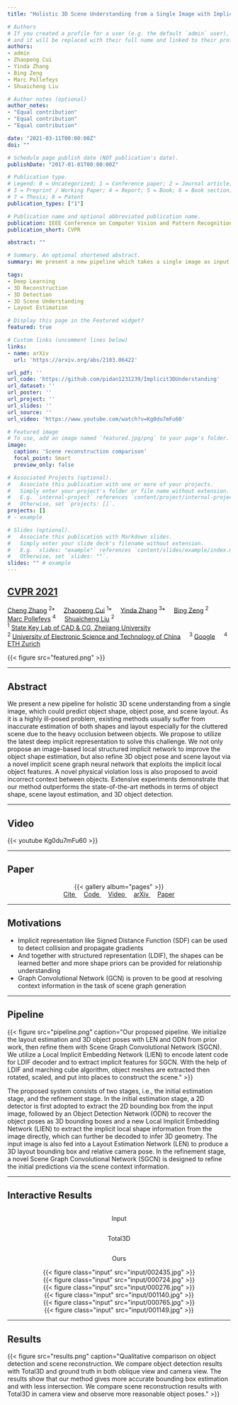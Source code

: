 ```yaml
---
title: "Holistic 3D Scene Understanding from a Single Image with Implicit Representation"

# Authors
# If you created a profile for a user (e.g. the default `admin` user), write the username (folder name) here 
# and it will be replaced with their full name and linked to their profile.
authors:
- admin
- Zhaopeng Cui
- Yinda Zhang
- Bing Zeng
- Marc Pollefeys
- Shuaicheng Liu

# Author notes (optional)
author_notes:
- "Equal contribution"
- "Equal contribution"
- "Equal contribution"

date: "2021-03-11T00:00:00Z"
doi: ""

# Schedule page publish date (NOT publication's date).
publishDate: "2017-01-01T00:00:00Z"

# Publication type.
# Legend: 0 = Uncategorized; 1 = Conference paper; 2 = Journal article;
# 3 = Preprint / Working Paper; 4 = Report; 5 = Book; 6 = Book section;
# 7 = Thesis; 8 = Patent
publication_types: ["1"]

# Publication name and optional abbreviated publication name.
publication: IEEE Conference on Computer Vision and Pattern Recognition
publication_short: CVPR

abstract: ""

# Summary. An optional shortened abstract.
summary: We present a new pipeline which takes a single image as input, estimates layout and object poses, then reconstructs the scene with Signed Distance Function (SDF) representation.

tags:
- Deep Learning
- 3D Reconstruction
- 3D Detection
- 3D Scene Understanding
- Layout Estimation

# Display this page in the Featured widget?
featured: true

# Custom links (uncomment lines below)
links:
- name: arXiv
  url: 'https://arxiv.org/abs/2103.06422'

url_pdf: ''
url_code: 'https://github.com/pidan1231239/Implicit3DUnderstanding'
url_dataset: ''
url_poster: ''
url_project: ''
url_slides: ''
url_source: ''
url_video: 'https://www.youtube.com/watch?v=Kg0du7mFu60'

# Featured image
# To use, add an image named `featured.jpg/png` to your page's folder. 
image:
  caption: 'Scene reconstruction comparison'
  focal_point: Smart
  preview_only: false

# Associated Projects (optional).
#   Associate this publication with one or more of your projects.
#   Simply enter your project's folder or file name without extension.
#   E.g. `internal-project` references `content/project/internal-project/index.md`.
#   Otherwise, set `projects: []`.
projects: []
# - example

# Slides (optional).
#   Associate this publication with Markdown slides.
#   Simply enter your slide deck's filename without extension.
#   E.g. `slides: "example"` references `content/slides/example/index.md`.
#   Otherwise, set `slides: ""`.
slides: "" # example
---
```


<!-- {{% callout note %}}
Click the *Cite* button above to demo the feature to enable visitors to import publication metadata into their reference management software.
{{% /callout %}}

{{% callout note %}}
Create your slides in Markdown - click the *Slides* button to check out the example.
{{% /callout %}}

Supplementary notes can be added here, including [code, math, and images](https://wowchemy.com/docs/writing-markdown-latex/). -->

## [<div class="publication-header">CVPR 2021</div>](http://cvpr2021.thecvf.com/)

<div class="publication-header">
  <a href="https://chengzhag.github.io/" target="_blank">Cheng Zhang</a>
  <sup>2</sup>*
  &nbsp; &nbsp;
  <a href="https://zhpcui.github.io/" target="_blank">Zhaopeng Cui</a>
  <sup>1</sup>*
  &nbsp; &nbsp;
  <a href="https://www.zhangyinda.com/" target="_blank">Yinda Zhang</a>
  <sup>3</sup>*
  &nbsp; &nbsp;
  <a href="https://scholar.google.com/citations?user=4y0QncgAAAAJ&hl=en" target="_blank">Bing Zeng</a>
  <sup>2</sup>
  &nbsp; &nbsp;
  <a href="https://people.inf.ethz.ch/pomarc/" target="_blank">Marc Pollefeys</a>
  <sup>4</sup>
  &nbsp; &nbsp;
  <a href="http://www.liushuaicheng.org/" target="_blank">Shuaicheng Liu</a>
  <sup>2</sup>
</div>

<div class="publication-header">
  <sup>1</sup>
  <a href="http://www.cad.zju.edu.cn/english.html" target="_blank">State Key Lab of CAD & CG, Zhejiang University</a> 
  <!-- &nbsp; &nbsp; -->
  <br />
  <sup>2</sup>
  <a href="https://en.uestc.edu.cn/" target="_blank">University of Electronic Science and Technology of China</a> 
  &nbsp; &nbsp;
  <sup>3</sup>
  <a href="https://www.ai.google/" target="_blank">Google</a> 
  &nbsp; &nbsp;
  <sup>4</sup>
  <a href="https://ethz.ch/en.html" target="_blank">ETH Zurich</a> 
</div>

{{< figure src="featured.png" >}}

---
## Abstract
We present a new pipeline for holistic 3D scene understanding from a single image, which could predict object shape, object pose, and scene layout. As it is a highly ill-posed problem, existing methods usually suffer from inaccurate estimation of both shapes and layout especially for the cluttered scene due to the heavy occlusion between objects. We propose to utilize the latest deep implicit representation to solve this challenge. We not only propose an image-based local structured implicit network to improve the object shape estimation, but also refine 3D object pose and scene layout via a novel implicit scene graph neural network that exploits the implicit local object features. A novel physical violation loss is also proposed to avoid incorrect context between objects. Extensive experiments demonstrate that our method outperforms the state-of-the-art methods in terms of object shape, scene layout estimation, and 3D object detection.

<!-- ## 3D Scene Understanding 
Given a single color image,
- Estimate the room layout, including object categories and poses in 3D space
- Reconstruct mesh of individual object -->

---
## Video

{{< youtube Kg0du7mFu60 >}}

---
## Paper
<!-- ![page1](02192_页面_01.png)![page3](02192_页面_03.png)![page5](02192_页面_05.png)![page7](02192_页面_07.png) -->

<center>
  {{< gallery album="pages" >}}
</center>

<center>
  <!-- {{< cta cta_text="arXiv" cta_link="https://arxiv.org/abs/2103.06422" cta_new_tab="false" >}} -->

  <!-- <a href="https://arxiv.org/abs/2103.06422" class="btn btn-primary px-3 py-3">Paper</a> -->

  <a href="#" class="btn btn-outline-primary js-cite-modal" data-filename="/publication/im3d/cite.bib">
  Cite
  </a>
  &nbsp; &nbsp;
  <a href="https://github.com/pidan1231239/Implicit3DUnderstanding" class="btn btn-outline-primary" target="_blank">
  Code
  </a>
  &nbsp; &nbsp;
  <a href="https://www.youtube.com/watch?v=Kg0du7mFu60" class="btn btn-outline-primary" target="_blank">
  Video
  </a>
  &nbsp; &nbsp;
  <a href="https://arxiv.org/abs/2103.06422" class="btn btn-outline-primary" target="_blank">
  arXiv
  </a> 
  &nbsp; &nbsp;
  <a href="https://arxiv.org/pdf/2103.06422" class="btn btn-outline-primary" target="_blank">
  Paper
  </a>
</center>

<!-- <center>
  <a href="https://arxiv.org/abs/2103.06422">[arXiv]</a> 
  &nbsp; &nbsp;
  <a href="https://arxiv.org/pdf/2103.06422">[Paper]</a> 
  &nbsp; &nbsp;
  <a href="02192-supp.pdf">[Supp]</a> 
  &nbsp; &nbsp;
  <a href="https://github.com/pidan1231239/Implicit3DUnderstanding">[GitHub]</a>
</center> -->

---
## Motivations
- Implicit representation like Signed Distance Function (SDF) can be used to detect collision and propagate gradients
- And together with structured representation (LDIF), the shapes can be learned better and more shape priors can be provided for relationship understanding
- Graph Convolutional Network (GCN) is proven to be good at resolving context information in the task of scene graph generation

---
## Pipeline
{{< figure src="pipeline.png" caption="Our proposed pipeline. We initialize the layout estimation and 3D object poses with LEN and ODN from prior work, then refine them with Scene Graph Convolutional Network (SGCN). We utilize a Local Implicit Embedding Network (LIEN) to encode latent code for LDIF decoder and to extract implicit features for SGCN. With the help of LDIF and marching cube algorithm, object meshes are extracted then rotated, scaled, and put into places to construct the scene." >}}

The proposed system consists of two stages, i.e., the initial estimation stage, and the refinement stage. 
In the initial estimation stage, a 2D detector is first adopted to extract the 2D bounding box from the input image, followed by an Object Detection Network (ODN) to recover the object poses as 3D bounding boxes and a new Local Implicit Embedding Network (LIEN) to extract the implicit local shape information from the image directly, which can further be decoded to infer 3D geometry.
The input image is also fed into a Layout Estimation Network (LEN) to produce a 3D layout bounding box and relative camera pose.
In the refinement stage, a novel Scene Graph Convolutional Network (SGCN) is designed to refine the initial predictions via the scene context information.

---
## Interactive Results

<!-- model-viewer css -->
<link rel="stylesheet" href="model-viewer.css">

<!-- Import the component -->
<script type="module" src="https://unpkg.com/@google/model-viewer/dist/model-viewer.min.js"></script>

<center>
  <div class='container'>
    <div class='row' >
      <div class='column'>
        <p class='header'>Input</p>
      </div>
      <div class='column'>
        <p class='header'>Total3D</p>
      </div>
      <div class='column'>
        <p class='header'>Ours</p>
      </div>
    </div>
    <div class='row' >
      <div class='column'>
        <div id="card">
          {{< figure class="input" src="input/002435.jpg" >}}
        </div>
      </div>
      <div class='column'>
        <div id="card">
          <model-viewer src="total3d/2435_mesh.glb" interaction-prompt="when-focused" camera-controls exposure="0.72" shadow-intensity="2.7" shadow-softness="0.84" camera-target="2.7m -0.5m 0.1m" min-camera-orbit="auto auto auto" max-camera-orbit="auto auto 11.89m" camera-orbit="270deg 50deg 8m" field-of-view="30deg">
          </model-viewer> 
        </div>
      </div>
      <div class ='column'>
        <div id="card">
          <model-viewer src="im3d/2435_mesh.glb" interaction-prompt="when-focused" camera-controls exposure="0.72" shadow-intensity="2.7" shadow-softness="0.84" camera-target="2.7m -0.5m 0.1m" min-camera-orbit="auto auto auto" max-camera-orbit="auto auto 11.89m" camera-orbit="270deg 50deg 8m" field-of-view="30deg">
          </model-viewer> 
        </div>
      </div>
    </div>
    <div class='row' >
      <div class='column'>
        <div id="card">
          {{< figure class="input" src="input/000724.jpg" >}}
        </div>
      </div>
      <div class='column'>
        <div id="card">
          <model-viewer src="total3d/724_mesh.glb" interaction-prompt="when-focused" camera-controls exposure="0.72" shadow-intensity="2.7" shadow-softness="0.84" camera-target="2m -0.5m 0.1m" min-camera-orbit="auto auto auto" max-camera-orbit="auto auto 11.89m" camera-orbit="270deg 50deg 8m" field-of-view="30deg">
          </model-viewer> 
        </div>
      </div>
      <div class ='column'>
        <div id="card">
          <model-viewer src="im3d/724_mesh.glb" interaction-prompt="when-focused" camera-controls exposure="0.72" shadow-intensity="2.7" shadow-softness="0.84" camera-target="2m -0.5m 0.1m" min-camera-orbit="auto auto auto" max-camera-orbit="auto auto 11.89m" camera-orbit="270deg 50deg 8m" field-of-view="30deg">
          </model-viewer> 
        </div>
      </div>
    </div>
    <div class='row' >
      <div class='column'>
        <div id="card">
          {{< figure class="input" src="input/000276.jpg" >}}
        </div>
      </div>
      <div class='column'>
        <div id="card">
          <model-viewer src="total3d/276_mesh.glb" interaction-prompt="when-focused" camera-controls exposure="0.72" shadow-intensity="2.7" shadow-softness="0.84" camera-target="2.7m -0.5m 0.1m" min-camera-orbit="auto auto auto" max-camera-orbit="auto auto 11.89m" camera-orbit="270deg 50deg 8m" field-of-view="30deg">
          </model-viewer> 
        </div>
      </div>
      <div class ='column'>
        <div id="card">
          <model-viewer src="im3d/276_mesh.glb" interaction-prompt="when-focused" camera-controls exposure="0.72" shadow-intensity="2.7" shadow-softness="0.84" camera-target="2.7m -0.5m 0.1m" min-camera-orbit="auto auto auto" max-camera-orbit="auto auto 11.89m" camera-orbit="270deg 50deg 8m" field-of-view="30deg">
          </model-viewer> 
        </div>
      </div>
    </div>
    <div class='row' >
      <div class='column'>
        <div id="card">
          {{< figure class="input" src="input/001140.jpg" >}}
        </div>
      </div>
      <div class='column'>
        <div id="card">
          <model-viewer src="total3d/1140_mesh.glb" interaction-prompt="when-focused" camera-controls exposure="0.72" shadow-intensity="2.7" shadow-softness="0.84" camera-target="2.7m -0.5m 0.1m" min-camera-orbit="auto auto auto" max-camera-orbit="auto auto 11.89m" camera-orbit="270deg 50deg 8m" field-of-view="30deg">
          </model-viewer> 
        </div>
      </div>
      <div class ='column'>
        <div id="card">
          <model-viewer src="im3d/1140_mesh.glb" interaction-prompt="when-focused" camera-controls exposure="0.72" shadow-intensity="2.7" shadow-softness="0.84" camera-target="2.7m -0.5m 0.1m" min-camera-orbit="auto auto auto" max-camera-orbit="auto auto 11.89m" camera-orbit="270deg 50deg 8m" field-of-view="30deg">
          </model-viewer> 
        </div>
      </div>
    </div>
    <div class='row' >
      <div class='column'>
        <div id="card">
          {{< figure class="input" src="input/000765.jpg" >}}
        </div>
      </div>
      <div class='column'>
        <div id="card">
          <model-viewer src="total3d/765_mesh.glb" interaction-prompt="when-focused" camera-controls exposure="0.72" shadow-intensity="2.7" shadow-softness="0.84" camera-target="2m -0.5m 0.1m" min-camera-orbit="auto auto auto" max-camera-orbit="auto auto 11.89m" camera-orbit="270deg 50deg 8m" field-of-view="30deg">
          </model-viewer> 
        </div>
      </div>
      <div class ='column'>
        <div id="card">
          <model-viewer src="im3d/765_mesh.glb" interaction-prompt="when-focused" camera-controls exposure="0.72" shadow-intensity="2.7" shadow-softness="0.84" camera-target="2m -0.5m 0.1m" min-camera-orbit="auto auto auto" max-camera-orbit="auto auto 11.89m" camera-orbit="270deg 50deg 8m" field-of-view="30deg">
          </model-viewer> 
        </div>
      </div>
    </div>
    <div class='row' >
      <div class='column'>
        <div id="card">
          {{< figure class="input" src="input/001149.jpg" >}}
        </div>
      </div>
      <div class='column'>
        <div id="card">
          <model-viewer src="total3d/1149_mesh.glb" interaction-prompt="when-focused" camera-controls exposure="0.72" shadow-intensity="2.7" shadow-softness="0.84" camera-target="2m -0.5m 0.1m" min-camera-orbit="auto auto auto" max-camera-orbit="auto auto 11.89m" camera-orbit="270deg 50deg 8m" field-of-view="30deg">
          </model-viewer> 
        </div>
      </div>
      <div class ='column'>
        <div id="card">
          <model-viewer src="im3d/1149_mesh.glb" interaction-prompt="when-focused" camera-controls exposure="0.72" shadow-intensity="2.7" shadow-softness="0.84" camera-target="2m -0.5m 0.1m" min-camera-orbit="auto auto auto" max-camera-orbit="auto auto 11.89m" camera-orbit="270deg 50deg 8m" field-of-view="30deg">
          </model-viewer> 
        </div>
      </div>
    </div>
  </div>
</center>


---
## Results
{{< figure src="results.png" caption="Qualitative comparison on object detection and scene reconstruction. We compare object detection results with Total3D and ground truth in both oblique view and camera view. The results show that our method gives more accurate bounding box estimation and with less intersection. We compare scene reconstruction results with Total3D in camera view and observe more reasonable object poses." >}}


